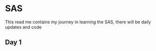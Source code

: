 # SAS
This read me contains my journey in learning the SAS, there will be daily updates and code

## Day 1
